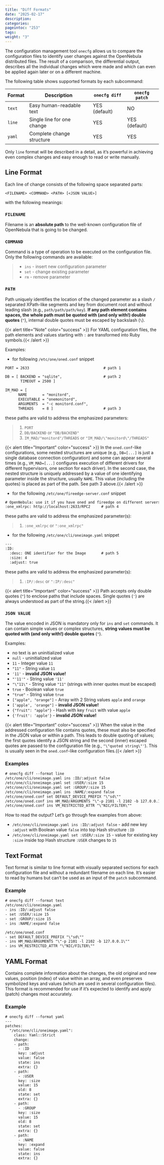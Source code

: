 ```yaml
---
title: "Diff Formats"
date: "2025-02-17"
description:
categories:
pageintoc: "253"
tags:
weight: "3"
---
```


<a id="cfg-diff-formats"></a>

<!--# Diff Formats -->

The configuration management tool `onecfg` allows us to compare the configuration files to identify user changes against the OpenNebula distributed files. The result of a comparison, the differential output, describes all the individual changes which were made and which can even be applied again later or on a different machine.

The following table shows supported formats by each subcommand:

| Format   | Description                | `onecfg diff`   | `onecfg patch`   |
|----------|----------------------------|-----------------|------------------|
| `text`   | Easy human-readable text   | YES (default)   | NO               |
| `line`   | Single line for one change | YES             | YES (default)    |
| `yaml`   | Complete change structure  | YES             | YES              |

Only `line` format will be described in a detail, as it’s powerful in achieving even complex changes and easy enough to read or write manually.

## Line Format

Each line of change consists of the following space separated parts:

`<FILENAME> <COMMAND> <PATH> [<JSON VALUE>]`

with the following meanings:

### `FILENAME`

Filename is an **absolute path** to the well-known configuration file of OpenNebula that is going to be changed.

### `COMMAND`

Command is a type of operation to be executed on the configuration file. Only the following commands are available:

> - `ins` - insert new configuration parameter
> - `set` - change existing parameter
> - `rm`  - remove parameter

### `PATH`

Path uniquely identifies the location of the changed parameter as a slash `/` separated XPath-like segments and key from document root and without leading slash (e.g., `path/path/path/key`). **If  any path element contains spaces, the whole path must be quoted with (and only with!) double quotes** (`"`), internal double quotes must be escaped by backslash (`\`).

{{< alert title="Note" color="success" >}}
For YAML configuration files, the path elements and values starting with `:` are transformed into Ruby symbols.{{< /alert >}} 

Examples:

- for following `/etc/one/oned.conf` snippet

```default
PORT = 2633                                  # path 1

DB = [ BACKEND = "sqlite",                   # path 2
       TIMEOUT = 2500 ]

IM_MAD = [
      NAME       = "monitord",
      EXECUTABLE = "onemonitord",
      ARGUMENTS  = "-c monitord.conf",
      THREADS    = 8 ]                       # path 3
```

these paths are valid to address the emphasized parameters:

> 1. `PORT`
> 2. `DB/BACKEND` or `"DB/BACKEND"`
> 3. `IM_MAD/"monitord"/THREADS` or `"IM_MAD/\"monitord\"/THREADS"`

{{< alert title="Important" color="success" >}}
In the `oned.conf`-like configurations, some nested structures are unique (e.g., `DB=[...]` is just a single database connection configuration) and some can appear several times (e.g., `VM_MAD=[...]` configures execution of different drivers for different hypervisors, one section for each driver). In the second case, the nested structure is uniquely addressed by a value of one identifying parameter inside the structure, usually `NAME`. This value (including the quotes) is placed as part of the path. See path 3 above.{{< /alert >}} 

- for the following `/etc/one/fireedge-server.conf` snippet

```default
# OpenNebula: use it if you have oned and fireedge on different servers
:one_xmlrpc: http://localhost:2633/RPC2     # path 4
```

these paths are valid to address the emphasized parameter(s):

> 1. `:one_xmlrpc` or `":one_xmlrpc"`
- for the following `/etc/one/cli/oneimage.yaml` snippet

```default
---
:ID:
  :desc: ONE identifier for the Image       # path 5
  :size: 4
  :adjust: true
```

these paths are valid to address the emphasized parameter(s):

> 1. `:IP/:desc` or `":IP/:desc"`

{{< alert title="Important" color="success" >}}
Path accepts only double quotes (`"`) to enclose paths that include spaces. Single quotes (`'`) are always understood as part of the string.{{< /alert >}} 

### `JSON VALUE`

The value encoded in JSON is mandatory only for `ins` and `set` commands. It can contain simple values or complex structures, **string values must be quoted with (and only with!) double quotes** (`"`).

Examples:

- no text is an uninitialized value
- `null` - uninitialized value
- `11` - Integer value `11`
- `"11"` - String value `11`
- `'11'` - **invalid JSON value!**
- `"'11'"` - String value `'11'`
- `"\"11\"` - String value `"11"` (strings with inner quotes must be escaped)
- `true` - Boolean value `true`
- `"true"` - String value `true`
- `["apple", "orange"]` - Array with 2 String values `apple` and `orange`
- `['apple', 'orange"]` - **invalid JSON value!**
- `{"fruit": "apple"}` - Hash with key `fruit` with value `apple`
- `{'fruit': 'apple'}` - **invalid JSON value!**

{{< alert title="Important" color="success" >}}
When the value in the addressed configuration file contains quotes, these must also be specified in the JSON value or within a path. This leads to double quoting of values; the first quotes identify a JSON string and the second (inner) escaped quotes are passed to the configuration file (e.g., `"\"quoted string\"'`). This is usually seen in the `oned.conf`-like configuration files.{{< /alert >}} 

### Examples

```default
# onecfg diff --format line
/etc/one/cli/oneimage.yaml ins :ID/:adjust false
/etc/one/cli/oneimage.yaml set :USER/:size 15
/etc/one/cli/oneimage.yaml set :GROUP/:size 15
/etc/one/cli/oneimage.yaml ins :NAME/:expand false
/etc/one/oned.conf set DEFAULT_DEVICE_PREFIX "\"sd\""
/etc/one/oned.conf ins HM_MAD/ARGUMENTS "\"-p 2101 -l 2102 -b 127.0.0.1\""
/etc/one/oned.conf ins VM_RESTRICTED_ATTR "\"NIC/FILTER\""
```

How to read the output? Let’s go through few examples from above:

- `/etc/one/cli/oneimage.yaml ins :ID/:adjust false` - add new key `:adjust` with Boolean value `false` into top Hash structure `:ID`
- `/etc/one/cli/oneimage.yaml set :USER/:size 15` - value for existing key `:size` inside top Hash structure `:USER` changes to `15`

## Text Format

Text format is similar to line format with visually separated sections for each configuration file and without a redundant filename on each line. It’s easier to read by humans but can’t be used as an input of the `patch` subcommand.

### Example

```default
# onecfg diff --format text
/etc/one/cli/oneimage.yaml
- ins :ID/:adjust false
- set :USER/:size 15
- set :GROUP/:size 15
- ins :NAME/:expand false

/etc/one/oned.conf
- set DEFAULT_DEVICE_PREFIX "\"sd\""
- ins HM_MAD/ARGUMENTS "\"-p 2101 -l 2102 -b 127.0.0.1\""
- ins VM_RESTRICTED_ATTR "\"NIC/FILTER\""
```

## YAML Format

Contains complete information about the changes, the old original and new values, position (index) of value within an array, and even preserves symbolized keys and values (which are used in several configuration files). This format is recommended for use if it’s expected to identify and apply (patch) changes most accurately.

### Example

```default
# onecfg diff --format yaml
---
patches:
  "/etc/one/cli/oneimage.yaml":
    class: Yaml::Strict
    change:
    - path:
      - :ID
      key: :adjust
      value: false
      state: ins
      extra: {}
    - path:
      - :USER
      key: :size
      value: 15
      old: 8
      state: set
      extra: {}
    - path:
      - :GROUP
      key: :size
      value: 15
      old: 8
      state: set
      extra: {}
    - path:
      - :NAME
      key: :expand
      value: false
      state: ins
      extra: {}
```
